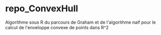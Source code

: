 # repo_ConvexHull
Algorithme sous R du parcours de Graham et de l'algorithme naif pour le calcul de l'enveloppe convexe de points dans R^2  
